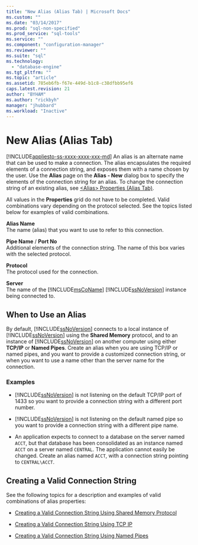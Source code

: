```yaml
---
title: "New Alias (Alias Tab) | Microsoft Docs"
ms.custom: ""
ms.date: "03/14/2017"
ms.prod: "sql-non-specified"
ms.prod_service: "sql-tools"
ms.service: ""
ms.component: "configuration-manager"
ms.reviewer: ""
ms.suite: "sql"
ms.technology: 
  - "database-engine"
ms.tgt_pltfrm: ""
ms.topic: "article"
ms.assetid: 785eb6fb-f67e-449d-b1c8-c38dfbb95ef6
caps.latest.revision: 21
author: "BYHAM"
ms.author: "rickbyh"
manager: "jhubbard"
ms.workload: "Inactive"
---
```

# New Alias (Alias Tab)
[!INCLUDE[appliesto-ss-xxxx-xxxx-xxx-md](../../includes/appliesto-ss-xxxx-xxxx-xxx-md.md)]
  An alias is an alternate name that can be used to make a connection. The alias encapsulates the required elements of a connection string, and exposes them with a name chosen by the user. Use the **Alias** page on the **Alias - New** dialog box to specify the elements of the connection string for an alias. To change the connection string of an existing alias, see [&#60;Alias&#62; Properties &#40;Alias Tab&#41;](../../tools/configuration-manager/alias-properties-alias-tab.md).  
  
 All values in the **Properties** grid do not have to be completed. Valid combinations vary depending on the protocol selected. See the topics listed below for examples of valid combinations.  
  
 **Alias Name**  
 The name (alias) that you want to use to refer to this connection.  
  
 **Pipe Name** / **Port No**  
 Additional elements of the connection string. The name of this box varies with the selected protocol.  
  
 **Protocol**  
 The protocol used for the connection.  
  
 **Server**  
 The name of the [!INCLUDE[msCoName](../../includes/msconame-md.md)] [!INCLUDE[ssNoVersion](../../includes/ssnoversion-md.md)] instance being connected to.  
  
## When to Use an Alias  
 By default, [!INCLUDE[ssNoVersion](../../includes/ssnoversion-md.md)] connects to a local instance of [!INCLUDE[ssNoVersion](../../includes/ssnoversion-md.md)] using the **Shared Memory** protocol, and to an instance of [!INCLUDE[ssNoVersion](../../includes/ssnoversion-md.md)] on another computer using either **TCP/IP** or **Named Pipes**. Create an alias when you are using TCP/IP or named pipes, and you want to provide a customized connection string, or when you want to use a name other than the server name for the connection.  
  
### Examples  
  
-   [!INCLUDE[ssNoVersion](../../includes/ssnoversion-md.md)] is not listening on the default TCP/IP port of 1433 so you want to provide a connection string with a different port number.  
  
-   [!INCLUDE[ssNoVersion](../../includes/ssnoversion-md.md)] is not listening on the default named pipe so you want to provide a connection string with a different pipe name.  
  
-   An application expects to connect to a database on the server named `ACCT`, but that database has been consolidated as an instance named `ACCT` on a server named `CENTRAL`. The application cannot easily be changed. Create an alias named `ACCT`, with a connection string pointing to `CENTRAL\ACCT`.  
  
## Creating a Valid Connection String  
 See the following topics for a description and examples of valid combinations of alias properties:  
  
-   [Creating a Valid Connection String Using Shared Memory Protocol](../../tools/configuration-manager/creating-a-valid-connection-string-using-shared-memory-protocol.md)  
  
-   [Creating a Valid Connection String Using TCP IP](../../tools/configuration-manager/creating-a-valid-connection-string-using-tcp-ip.md)  
  
-   [Creating a Valid Connection String Using Named Pipes](http://msdn.microsoft.com/library/90930ff2-143b-4651-8ae3-297103600e4f)  
  
  
